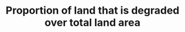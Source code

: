 ---
data_non_statistical: true
goal_meta_link: http://unstats.un.org/sdgs/files/metadata-compilation/Metadata-Goal-15.pdf
graph: null
graph_title: Proportion of land that is degraded over total land area
graph_type: null
has_metadata: false
indicator: 15.3.1
indicator_name: Proportion of land that is degraded over total land area
indicator_sort_order: 15-03-01
indicator_variable: null
layout: indicator
national_geographical_coverage: United States
permalink: /15-3-1/
published: true
reporting_status: notstarted
sdg_goal: 15
source_active_1: true
source_notes_1: null
source_title_1: null
target: By 2030, combat desertification, restore degraded land and soil, including
  land affected by desertification, drought and floods, and strive to achieve a land
  degradation-neutral world.
target_id: '15.3'
title: Proportion of land that is degraded over total land area
un_custodial_agency: 'UNCCD  (Partnering Agencies:: FAO, UNEP)'
un_designated_tier: '3'
variable_description: null
variable_notes: null
---